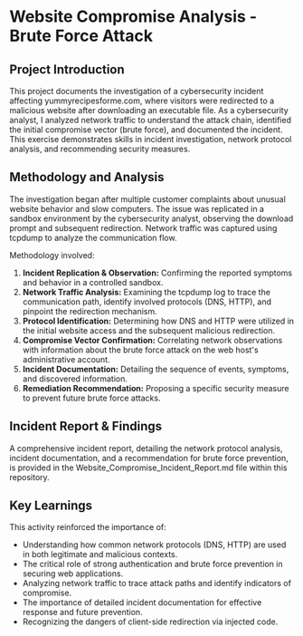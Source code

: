 # **Website Compromise Analysis \- Brute Force Attack**

## **Project Introduction**

This project documents the investigation of a cybersecurity incident affecting yummyrecipesforme.com, where visitors were redirected to a malicious website after downloading an executable file. As a cybersecurity analyst, I analyzed network traffic to understand the attack chain, identified the initial compromise vector (brute force), and documented the incident. This exercise demonstrates skills in incident investigation, network protocol analysis, and recommending security measures.

## **Methodology and Analysis**

The investigation began after multiple customer complaints about unusual website behavior and slow computers. The issue was replicated in a sandbox environment by the cybersecurity analyst, observing the download prompt and subsequent redirection. Network traffic was captured using tcpdump to analyze the communication flow.

Methodology involved:

1. **Incident Replication & Observation:** Confirming the reported symptoms and behavior in a controlled sandbox.  
2. **Network Traffic Analysis:** Examining the tcpdump log to trace the communication path, identify involved protocols (DNS, HTTP), and pinpoint the redirection mechanism.  
3. **Protocol Identification:** Determining how DNS and HTTP were utilized in the initial website access and the subsequent malicious redirection.  
4. **Compromise Vector Confirmation:** Correlating network observations with information about the brute force attack on the web host's administrative account.  
5. **Incident Documentation:** Detailing the sequence of events, symptoms, and discovered information.  
6. **Remediation Recommendation:** Proposing a specific security measure to prevent future brute force attacks.

## **Incident Report & Findings**

A comprehensive incident report, detailing the network protocol analysis, incident documentation, and a recommendation for brute force prevention, is provided in the Website\_Compromise\_Incident\_Report.md file within this repository.

## **Key Learnings**

This activity reinforced the importance of:

* Understanding how common network protocols (DNS, HTTP) are used in both legitimate and malicious contexts.  
* The critical role of strong authentication and brute force prevention in securing web applications.  
* Analyzing network traffic to trace attack paths and identify indicators of compromise.  
* The importance of detailed incident documentation for effective response and future prevention.  
* Recognizing the dangers of client-side redirection via injected code.
